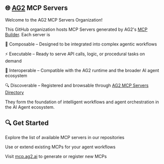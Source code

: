 ## 🌐 [AG2](https://ag2.ai/) MCP Servers

Welcome to the AG2 MCP Servers Organization!

This GitHub organization hosts MCP Servers generated by AG2's [MCP Builder](https://mcp.ag2.ai/). Each server is

🔧 Composable – Designed to be integrated into complex agentic workflows

⚡ Executable – Ready to serve API calls, logic, or procedural tasks on demand

🧩 Interoperable – Compatible with the AG2 runtime and the broader AI agent ecosystem

🔍 Discoverable – Registered and browsable through [AG2 MCP Servers Directory](https://mcp.ag2.ai/servers)

They form the foundation of intelligent workflows and agent orchestration in the AI Agent ecosystem. 

## 🔍 Get Started

Explore the list of available MCP servers in our repositories

Use or extend existing MCPs for your agent workflows

Visit [mcp.ag2.ai](https://mcp.ag2.ai/) to generate or register new MCPs
